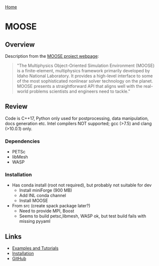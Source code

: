 [Home](../readme)
# MOOSE

## Overview

Description from the [MOOSE project webpage](https://mooseframework.inl.gov/):

> "The Multiphysics Object-Oriented Simulation Environment (MOOSE) is a finite-element, multiphysics framework primarily developed by Idaho National Laboratory. It provides a high-level interface to some of the most sophisticated nonlinear solver technology on the planet. MOOSE presents a straightforward API that aligns well with the real-world problems scientists and engineers need to tackle."


## Review

Code is C++17, Python only used for postprocessing, data manipulation, docs generation etc.
Intel compilers NOT supported; gcc (>7.5) and clang (>10.0.1) only.


### Dependencies

- PETSc
- libMesh
- WASP

### Installation

- Has conda install (root not required), but probably not suitable for dev
  - Install miniForge (900 MB)
  - Add INL conda channel
  - Install MOOSE
- From src (create spack package later?)
  - Need to provide MPI, Boost
  - Seems to build petsc,libmesh, WASP ok, but test build fails with missing pyyaml

## Links

- [Examples and Tutorials](https://mooseframework.inl.gov/getting_started/examples_and_tutorials/index.html)
- [Installation](https://mooseframework.inl.gov/getting_started/installation/index.html)
- [GitHub](https://github.com/idaholab/moose)